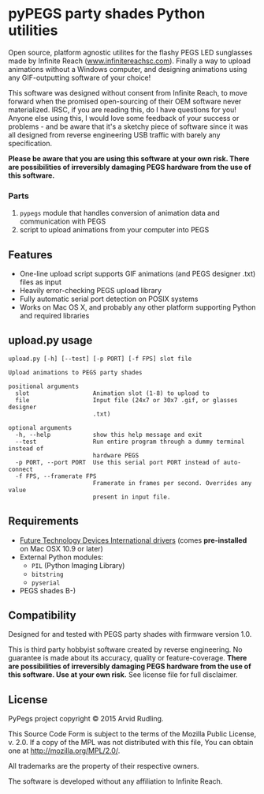 pyPEGS party shades Python utilities
====================================

Open source, platform agnostic utilites for the flashy PEGS LED sunglasses made by Infinite Reach (www.infinitereachsc.com). Finally a way to upload animations without a Windows computer, and designing animations using any GIF-outputting software of your choice!

This software was designed without consent from Infinite Reach, to move forward when the promised open-sourcing of their OEM software never materialized. IRSC, if you are reading this, do I have questions for you! Anyone else using this, I would love some feedback of your success or problems - and be aware that it's a sketchy piece of software since it was all designed from reverse engineering USB traffic with barely any specification.

__Please be aware that you are using this software at your own risk. There are possibilities of irreversibly damaging PEGS hardware from the use of this software.__

### Parts
1. `pypegs` module that handles conversion of animation data and communication with PEGS
1. script to upload animations from your computer into PEGS

Features
--------
* One-line upload script supports GIF animations (and PEGS designer .txt) files as input
* Heavily error-checking PEGS upload library
* Fully automatic serial port detection on POSIX systems
* Works on Mac OS X, and probably any other platform supporting Python and required libraries

upload.py usage
---------------
```
upload.py [-h] [--test] [-p PORT] [-f FPS] slot file

Upload animations to PEGS party shades

positional arguments
  slot                  Animation slot (1-8) to upload to
  file                  Input file (24x7 or 30x7 .gif, or glasses designer
                        .txt)

optional arguments
  -h, --help            show this help message and exit
  --test                Run entire program through a dummy terminal instead of
                        hardware PEGS
  -p PORT, --port PORT  Use this serial port PORT instead of auto-connect
  -f FPS, --framerate FPS
                        Framerate in frames per second. Overrides any value
                        present in input file.
```

Requirements
------------
* [Future Technology Devices International drivers](http://www.ftdichip.com/FTDrivers.htm) (comes __pre-installed__ on Mac OSX 10.9 or later)
* External Python modules:
    * `PIL` (Python Imaging Library)
    * `bitstring`
    * `pyserial`
* PEGS shades B-)

Compatibility
-------------
Designed for and tested with PEGS party shades with firmware version 1.0.

This is third party hobbyist software created by reverse engineering. No guarantee is made about its accuracy, quality or feature-coverage. __There are possibilities of irreversibly damaging PEGS hardware from the use of this software. Use at your own risk.__ See license file for full disclaimer.

License
-------
PyPegs project copyright © 2015 Arvid Rudling.

This Source Code Form is subject to the terms of the Mozilla Public License, v. 2.0. If a copy of the MPL was not distributed with this file, You can obtain one at http://mozilla.org/MPL/2.0/.

All trademarks are the property of their respective owners.

The software is developed without any affiliation to Infinite Reach.
